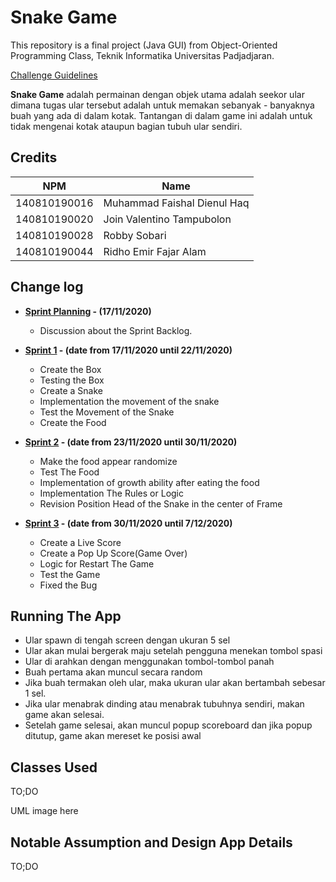 # Snake Game

This repository is a final project (Java GUI) from Object-Oriented Programming Class, Teknik Informatika Universitas Padjadjaran. 

[Challenge Guidelines](challenge-guideline.md)

**Snake Game** adalah permainan dengan objek utama adalah seekor ular dimana tugas ular tersebut adalah untuk memakan sebanyak - banyaknya buah yang ada di dalam kotak. Tantangan di dalam game ini adalah untuk tidak mengenai kotak ataupun bagian tubuh ular sendiri.

## Credits
| NPM           | Name        |
| ------------- |-------------|
| 140810190016  | Muhammad Faishal Dienul Haq    |
| 140810190020  | Join Valentino Tampubolon    |
| 140810190028  | Robby Sobari |
| 140810190044  | Ridho Emir Fajar Alam |

## Change log
- **[Sprint Planning](changelog/sprint-planning.md) - (17/11/2020)** 
   -  Discussion about the Sprint Backlog.

- **[Sprint 1](changelog/sprint-1.md) - (date from 17/11/2020 until 22/11/2020)** 
   - Create the Box
   - Testing the Box
   - Create a Snake
   - Implementation the movement of the snake
   - Test the Movement of the Snake
   - Create the Food

- **[Sprint 2](changelog/sprint-2.md) - (date from 23/11/2020 until 30/11/2020)** 
   - Make the food appear randomize
   - Test The Food 
   - Implementation of growth ability after eating the food
   - Implementation The Rules or Logic
   - Revision Position Head of the Snake in the center of Frame
   
- **[Sprint 3](changelog/sprint-3.md) - (date from 30/11/2020 until 7/12/2020)** 
   - Create a Live Score 
   - Create a Pop Up Score(Game Over)
   - Logic for Restart The Game
   - Test the Game
   - Fixed the Bug 

## Running The App

- Ular spawn di tengah screen dengan ukuran 5 sel
- Ular akan mulai bergerak maju setelah pengguna menekan tombol spasi
- Ular di arahkan dengan menggunakan tombol-tombol panah
- Buah pertama akan muncul secara random
- Jika buah termakan oleh ular, maka ukuran ular akan bertambah sebesar 1 sel.
- Jika ular menabrak dinding atau menabrak tubuhnya sendiri, makan game akan selesai.
- Setelah game selesai, akan muncul popup scoreboard dan jika popup ditutup, game akan mereset ke posisi awal

## Classes Used

TO;DO

UML image here

## Notable Assumption and Design App Details

TO;DO
